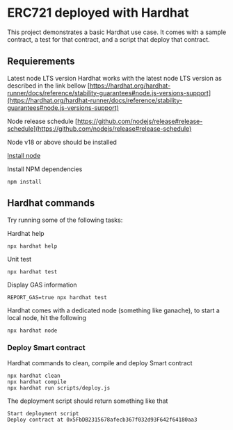 # ERC721 deployed with Hardhat

This project demonstrates a basic Hardhat use case. It comes with a sample contract, a test for that contract, and a script that deploy that contract.

## Requierements

Latest node LTS version
Hardhat works with the latest node LTS version as described in the link bellow
[https://hardhat.org/hardhat-runner/docs/reference/stability-guarantees#node.js-versions-support](https://hardhat.org/hardhat-runner/docs/reference/stability-guarantees#node.js-versions-support)

Node release schedule
[https://github.com/nodejs/release#release-schedule](https://github.com/nodejs/release#release-schedule)

Node v18 or above should be installed

[Install node](https://nodejs.org/en/download/)

Install NPM dependencies

```shell
npm install
```

## Hardhat commands

Try running some of the following tasks:

Hardhat help

```shell
npx hardhat help
```

Unit test

```shell
npx hardhat test
```

Display GAS information

```shell
REPORT_GAS=true npx hardhat test
```

Hardhat comes with a dedicated node (something like ganache), to start a local node, hit the following

```shell
npx hardhat node
```

### Deploy Smart contract

Hardhat commands to clean, compile and deploy Smart contract

```shell
npx hardhat clean
npx hardhat compile
npx hardhat run scripts/deploy.js
```

The deployment script should return something like that

```shell
Start deployment script
Deploy contract at 0x5FbDB2315678afecb367f032d93F642f64180aa3
```
